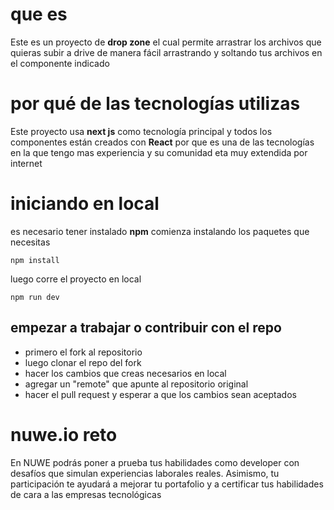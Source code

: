 # que es 
Este es un proyecto de **drop zone** el cual permite arrastrar los archivos que quieras subir a drive de manera fácil arrastrando y soltando tus archivos en el componente indicado
# por qué de las tecnologías utilizas
Este proyecto usa **next js** como tecnología principal y todos los componentes están creados con **React** por que es una de las tecnologías en la que tengo mas experiencia y su comunidad eta muy extendida por internet
# iniciando en local
es necesario tener instalado **npm**
comienza instalando los paquetes que necesitas

    npm install

luego corre el proyecto en local

    npm run dev

## empezar a trabajar o contribuir con el repo
-   primero el fork al repositorio
-   luego clonar el repo del fork
-   hacer los cambios que creas necesarios en local
-   agregar un "remote" que apunte al repositorio original
-   hacer el pull request y esperar a que los cambios sean aceptados
# nuwe.io reto
En NUWE podrás poner a prueba tus habilidades como developer con desafíos que simulan experiencias laborales reales. Asimismo, tu participación te ayudará a mejorar tu portafolio y a certificar tus habilidades de cara a las empresas tecnológicas
